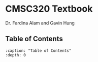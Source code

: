# CMSC320 Textbook

Dr. Fardina Alam and Gavin Hung

## Table of Contents

```{tableofcontents}
:caption: "Table of Contents"
:depth: 0
```
